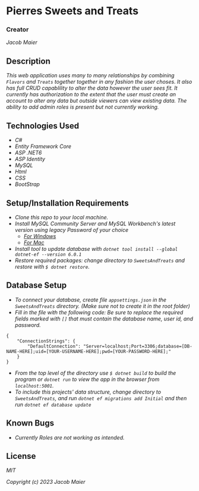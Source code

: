 # Pierres Sweets and Treats

### Creator

_Jacob Maier_

## Description

_This web application uses many to many relationships by combining `Flavors` and `Treats` together together in any fashion the user choses._ 
_It also has full CRUD capablility to alter the data however the user sees fit._
_It currently has authorization to the extent that the user must create an account to alter any data but outside viewers can view existing data._
_The ability to add admin roles is present but not currently working._

## Technologies Used

* _C#_
* _Entity Framework Core_
* _ASP .NET6_
* _ASP Identity_
* _MySQL_
* _Html_
* _CSS_
* _BootStrap_

## Setup/Installation Requirements

* _Clone this repo to your local machine._
* _Install MySQL Community Server and MySQL Workbench's latest version using legacy Password of your choice_
    - _[For Windows](https://downloads.mysql.com/archives/get/p/25/file/mysql-installer-web-community-8.0.19.0.msi)_
    - _[For Mac](https://dev.mysql.com/downloads/file/?id=508094)_
* _Install tool to update database with `dotnet tool install --global dotnet-ef --version 6.0.1`_
* _Restore required packages: change directory to `SweetsAndTreats` and restore with `$ dotnet restore`._

## Database Setup

* _To connect your database, create file `appsettings.json` in the `SweetsAndTreats` directory. (Make sure not to create it in the root folder)_
* _Fill in the file with the following code: Be sure to replace the required fields marked with `[]` that must contain the database name, user id, and password._
```
{
    "ConnectionStrings": {
        "DefaultConnection": "Server=localhost;Port=3306;database=[DB-NAME-HERE];uid=[YOUR-USERNAME-HERE];pwd=[YOUR-PASSWORD-HERE];"
    }
}
```
* _From the top level of the directory use `$ dotnet build` to build the program or `dotnet run` to view the app in the browser from `localhost:5001`._
* _To include this projects' data structure, change directory to `SweetsAndTreats`, and run `dotnet ef migrations add Initial` and then run `dotnet ef database update`_


## Known Bugs

* _Currently Roles are not working as intended._ 

## License

_MIT_

_Copyright (c) 2023 Jacob Maier_

